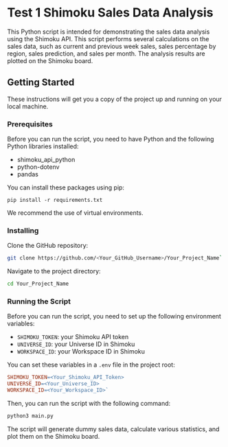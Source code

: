 
# Test 1 Shimoku Sales Data Analysis

This Python script is intended for demonstrating the sales data analysis using the Shimoku API. This script performs several calculations on the sales data, such as current and previous week sales, sales percentage by region, sales prediction, and sales per month. The analysis results are plotted on the Shimoku board.

## Getting Started

These instructions will get you a copy of the project up and running on your local machine.

### Prerequisites

Before you can run the script, you need to have Python and the following Python libraries installed:

-   shimoku_api_python
-   python-dotenv
-   pandas

You can install these packages using pip:
```
pip install -r requirements.txt
```
We recommend the use of virtual environments.

### Installing

Clone the GitHub repository:

```bash
git clone https://github.com/<Your_GitHub_Username>/Your_Project_Name` 
```
Navigate to the project directory:

```bash
cd Your_Project_Name
```
### Running the Script

Before you can run the script, you need to set up the following environment variables:

-   `SHIMOKU_TOKEN`: your Shimoku API token
-   `UNIVERSE_ID`: your Universe ID in Shimoku
-   `WORKSPACE_ID`: your Workspace ID in Shimoku

You can set these variables in a `.env` file in the project root:

```makefile
SHIMOKU_TOKEN=<Your_Shimoku_API_Token>
UNIVERSE_ID=<Your_Universe_ID>
WORKSPACE_ID=<Your_Workspace_ID>` 
```
Then, you can run the script with the following command:

```Bash
python3 main.py
```
The script will generate dummy sales data, calculate various statistics, and plot them on the Shimoku board.

